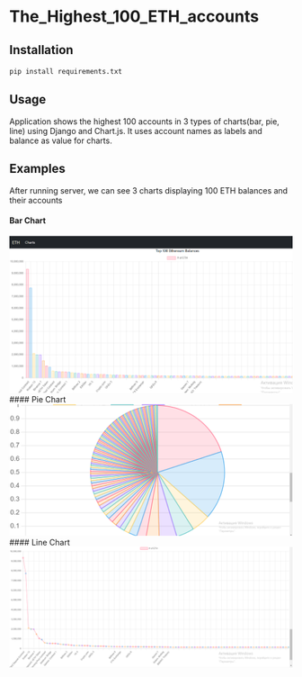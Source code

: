 # The_Highest_100_ETH_accounts

## Installation
```bash
pip install requirements.txt
```
## Usage
 Application shows the highest 100 accounts in 3 types of charts(bar, pie, line) using Django and Chart.js. It uses account names as labels and balance as value for charts.
 ## Examples
 After running server, we can see 3 charts displaying 100 ETH balances and their accounts
#### Bar Chart 
<img src="img/bar.png">
#### Pie Chart
<img src="img/pie.png">
#### Line Chart
<img src="img/line.png">
